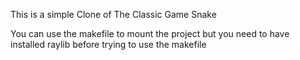 This is a simple Clone of The Classic Game Snake

You can use the makefile to mount the project but you  need to have installed raylib before trying to use the makefile
